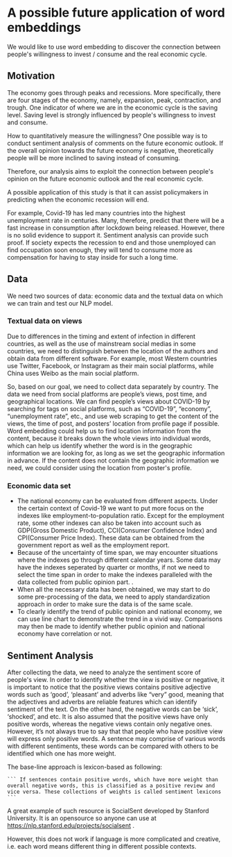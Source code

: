 # A possible future application of word embeddings

We would like to use word embedding to discover the connection between people's willingness to invest / consume and the real economic cycle.


## Motivation

The economy goes through peaks and recessions. More specifically, there are four stages of the economy, namely, expansion, peak, contraction, and trough. One indicator of where we are in the economic cycle is the saving level. Saving level is strongly influenced by people's willingness to invest and consume. 

How to quantitatively measure the willingness? One possible way is to conduct sentiment analysis of comments on the future economic outlook. If the overall opinion towards the future economy is negative, theoretically people will be more inclined to saving instead of consuming.

Therefore, our analysis aims to exploit the connection between people's opinion on the future economic outlook and the real economic cycle.

A possible application of this study is that it can assist policymakers in predicting when the economic recession will end.

For example, Covid-19 has led many countries into the highest unemployment rate in centuries. Many, therefore, predict that there will be a fast increase in consumption after lockdown being released. However, there is no solid evidence to support it. Sentiment analysis can provide such proof. If society expects the recession to end and those unemployed can find occupation soon enough, they will tend to consume more as compensation for having to stay inside for such a long time. 



## Data
We need two sources of data: economic data and the textual data on which we can train and test our NLP model.

### Textual data on views

Due to differences in the timing and extent of infection in different countries, as well as the use of mainstream social medias in some countries, we need to distinguish between the location of the authors and obtain data from different software. For example, most Western countries use Twitter, Facebook, or Instagram as their main social platforms, while China uses Weibo as the main social platform.

So, based on our goal, we need to collect data separately by country. The data we need from social platforms are people’s views, post time, and geographical locations. We can find people’s views about COVID-19 by searching for tags on social platforms, such as “COVID-19”, “economy”, “unemployment rate”, etc., and use web scraping to get the content of the views, the time of post, and posters’ location from profile page if possible. Word embedding could help us to find location information from the content, because it breaks down the whole views into individual words, which can help us identify whether the word is in the geographic information we are looking for, as long as we set the geographic information in advance. If the content does not contain the geographic information we need, we could consider using the location from poster's profile.

### Economic data set
- The national economy can be evaluated from different aspects. Under the certain context of Covid-19 we want to put more focus on the indexes like employment-to-population ratio. Except for the employment rate, some other indexes can also be taken into account such as GDP(Gross 
Domestic Product), CCI(Consumer Confidence Index) and CPI(Consumer Price Index). These data can be obtained from the government report as well as the employment report.   
- Because of the uncertainty of time span, we may encounter situations where the indexes go through different calendar years. Some data may have the indexes seperated by quarter or months, if not we need to select the time span in order to make the indexes paralleled with the data collected from public opinion part.  .
- When all the necessary data has been obtained, we may start to do some pre-processing of the data, we need to apply standardization approach in order to make sure the data is of the same scale.
- To clearly identify the trend of public opinion and national economy, we can use line chart to demonstrate the trend in a vivid way. Comparisons may then be made to identify whether public opinion and national economy have correlation or not.




## Sentiment Analysis

After collecting the data, we need to analyze the sentiment score of people's view.
In order to identify whether the view is positive or negative, it is important to notice that the positive views contains positive adjective words such as ‘good’, ‘pleasant’  and adverbs like “very” good, meaning that the adjectives and adverbs are reliable features which can identify sentiment of the text. On the other hand, the negative words can be ‘sick’, ‘shocked’, and etc. It is also assumed that the positive views have only positive words, whereas the negative views contain only negative ones. However, it’s not always true to say that that people who have positive view will express only positive words. A sentence may comprise of various words with different sentiments, these words can be compared with others to be identified which one has more weight.

The base-line approach is lexicon-based as following:

    ``` If sentences contain positive words, which have more weight than overall negative words, this is classified as a positive review and vice versa. These collections of weights is called sentiment lexicons
    ```


A great example of such resource is  SocialSent developed by Stanford University. It is an opensource so anyone can use at  https://nlp.stanford.edu/projects/socialsent .

However, this does not work if language is more complicated and creative, i.e. each word means different thing in different possible contexts.





